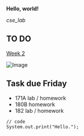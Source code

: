 **Hello, world!**

*cse_lab*

## TO DO
[Week 2](https://ucsd-cse15l-w22.github.io/week/week2/)

![Image](https://www.applesfromny.com/wp-content/uploads/2020/06/SnapdragonNEW.png)

## Task due Friday
* 171A lab / homework
* 180B homework
* 182 lab / homework

```
// code
System.out.print("Hello.");
```
